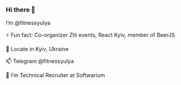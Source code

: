 ### Hi there 👋
<p> I’m @fitnessyulya </p>
<p> ⚡ Fun fact: Co-organizer Zlit events, React Kyiv, member of BeerJS </p>
<p> 📍 Locate in Kyiv, Ukraine</p>
<p> 📫 Telegram @fitnessyulya</p>
<p> 🔭 I’m Technical Recruiter at Softwarium</p>



<!--
**fitnessyulya/fitnessyulya** is a ✨ _special_ ✨ repository because its `README.md` (this file) appears on your GitHub profile.

Here are some ideas to get you started:

- 🔭 I’m currently working on ...
- 🌱 I’m currently learning ...
- 👯 I’m looking to collaborate on ...
- 🤔 I’m looking for help with ...
- 💬 Ask me about ...
- 📫 How to reach me: ...
- 😄 Pronouns: ...
- ⚡ Fun fact: ...
-->
